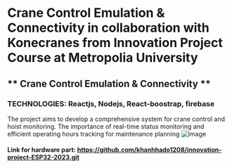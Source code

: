 # Crane Control Emulation & Connectivity in collaboration with Konecranes from Innovation Project Course at Metropolia University
## ** Crane Control Emulation & Connectivity​ **
### TECHNOLOGIES: Reactjs, Nodejs, React-boostrap, firebase
The project aims to develop a comprehensive system for crane control and hoist monitoring.​ The importance of real-time status monitoring and efficient operating hours tracking for maintenance planning
![image](https://github.com/khanhhado1208/innovation-project-web-2023/assets/55555713/8afcdf83-bd62-47dc-a67d-5d39c71026f4)

#### Link for hardware part: https://github.com/khanhhado1208/innovation-project-ESP32-2023.git
